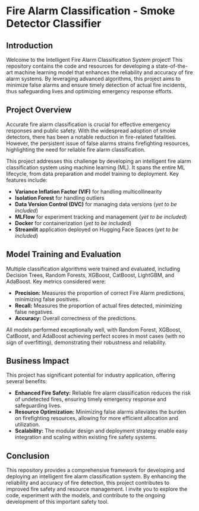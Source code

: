 # Fire Alarm Classification - Smoke Detector Classifier

## Introduction

Welcome to the Intelligent Fire Alarm Classification System project! This repository contains the code and resources for developing a state-of-the-art machine learning model that enhances the reliability and accuracy of fire alarm systems. By leveraging advanced algorithms, this project aims to minimize false alarms and ensure timely detection of actual fire incidents, thus safeguarding lives and optimizing emergency response efforts.

## Project Overview
Accurate fire alarm classification is crucial for effective emergency responses and public safety. With the widespread adoption of smoke detectors, there has been a notable reduction in fire-related fatalities. However, the persistent issue of false alarms strains firefighting resources, highlighting the need for reliable fire alarm classification.

This project addresses this challenge by developing an intelligent fire alarm classification system using machine learning (ML). It spans the entire ML lifecycle, from data preparation and model training to deployment. Key features include:

- **Variance Inflation Factor (VIF)** for handling multicollinearity
- **Isolation Forest** for handling outliers
- **Data Version Control (DVC)** for managing data versions (*yet to be included*)
- **MLFlow** for experiment tracking and management (*yet to be included*)
- **Docker** for containerization (*yet to be included*)
- **Streamlit** application deployed on Hugging Face Spaces (*yet to be included*)

## Model Training and Evaluation

Multiple classification algorithms were trained and evaluated, including Decision Trees, Random Forests, XGBoost, CatBoost, LightGBM, and AdaBoost. Key metrics considered were:

- **Precision:** Measures the proportion of correct Fire Alarm predictions, minimizing false positives.
- **Recall:** Measures the proportion of actual fires detected, minimizing false negatives.
- **Accuracy:** Overall correctness of the predictions.
  
All models performed exceptionally well, with Random Forest, XGBoost, CatBoost, and AdaBoost achieving perfect scores in most cases (with no sign of overfitting), demonstrating their robustness and reliability.

## Business Impact

This project has significant potential for industry application, offering several benefits:

- **Enhanced Fire Safety:** Reliable fire alarm classification reduces the risk of undetected fires, ensuring timely emergency response and safeguarding lives.
- **Resource Optimization:** Minimizing false alarms alleviates the burden on firefighting resources, allowing for more efficient allocation and utilization.
- **Scalability:** The modular design and deployment strategy enable easy integration and scaling within existing fire safety systems.

## Conclusion
This repository provides a comprehensive framework for developing and deploying an intelligent fire alarm classification system. By enhancing the reliability and accuracy of fire detection, this project contributes to improved fire safety and resource management. I invite you to explore the code, experiment with the models, and contribute to the ongoing development of this important safety tool.
